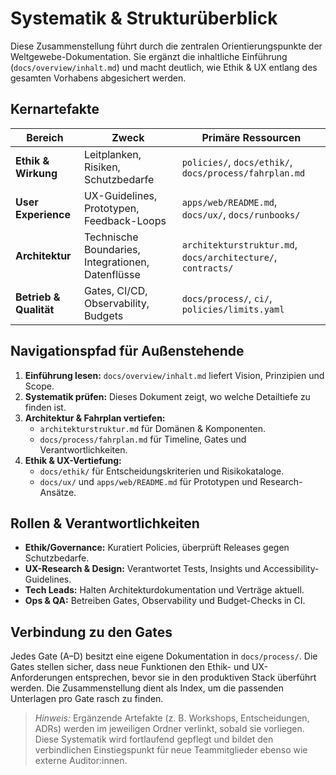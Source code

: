 # Systematik & Strukturüberblick

Diese Zusammenstellung führt durch die zentralen Orientierungspunkte der Weltgewebe-Dokumentation.
Sie ergänzt die inhaltliche Einführung (`docs/overview/inhalt.md`) und macht deutlich,
wie Ethik & UX entlang des gesamten Vorhabens abgesichert werden.

## Kernartefakte

| Bereich | Zweck | Primäre Ressourcen |
| --- | --- | --- |
| **Ethik & Wirkung** | Leitplanken, Risiken, Schutzbedarfe | `policies/`, `docs/ethik/`, `docs/process/fahrplan.md` |
| **User Experience** | UX-Guidelines, Prototypen, Feedback-Loops | `apps/web/README.md`, `docs/ux/`, `docs/runbooks/` |
| **Architektur** | Technische Boundaries, Integrationen, Datenflüsse | `architekturstruktur.md`, `docs/architecture/`, `contracts/` |
| **Betrieb & Qualität** | Gates, CI/CD, Observability, Budgets | `docs/process/`, `ci/`, `policies/limits.yaml` |

## Navigationspfad für Außenstehende

1. **Einführung lesen:** `docs/overview/inhalt.md` liefert Vision, Prinzipien und Scope.
2. **Systematik prüfen:** Dieses Dokument zeigt, wo welche Detailtiefe zu finden ist.
3. **Architektur & Fahrplan vertiefen:**
   - `architekturstruktur.md` für Domänen & Komponenten.
   - `docs/process/fahrplan.md` für Timeline, Gates und Verantwortlichkeiten.
4. **Ethik & UX-Vertiefung:**
   - `docs/ethik/` für Entscheidungskriterien und Risikokataloge.
   - `docs/ux/` und `apps/web/README.md` für Prototypen und Research-Ansätze.

## Rollen & Verantwortlichkeiten

- **Ethik/Governance:** Kuratiert Policies, überprüft Releases gegen Schutzbedarfe.
- **UX-Research & Design:** Verantwortet Tests, Insights und Accessibility-Guidelines.
- **Tech Leads:** Halten Architekturdokumentation und Verträge aktuell.
- **Ops & QA:** Betreiben Gates, Observability und Budget-Checks in CI.

## Verbindung zu den Gates

Jedes Gate (A–D) besitzt eine eigene Dokumentation in `docs/process/`.
Die Gates stellen sicher, dass neue Funktionen den Ethik- und UX-Anforderungen entsprechen,
bevor sie in den produktiven Stack überführt werden.
Die Zusammenstellung dient als Index, um die passenden Unterlagen pro Gate rasch zu finden.

> _Hinweis:_ Ergänzende Artefakte (z. B. Workshops, Entscheidungen, ADRs) werden im jeweiligen Ordner verlinkt,
> sobald sie vorliegen. Diese Systematik wird fortlaufend gepflegt und bildet den verbindlichen Einstiegspunkt
> für neue Teammitglieder ebenso wie externe Auditor:innen.
